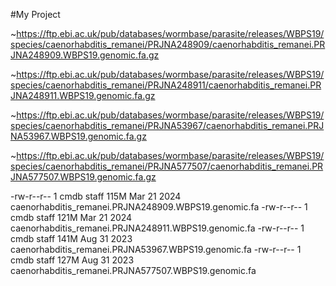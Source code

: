 #My Project

~https://ftp.ebi.ac.uk/pub/databases/wormbase/parasite/releases/WBPS19/species/caenorhabditis_remanei/PRJNA248909/caenorhabditis_remanei.PRJNA248909.WBPS19.genomic.fa.gz

~https://ftp.ebi.ac.uk/pub/databases/wormbase/parasite/releases/WBPS19/species/caenorhabditis_remanei/PRJNA248911/caenorhabditis_remanei.PRJNA248911.WBPS19.genomic.fa.gz

~https://ftp.ebi.ac.uk/pub/databases/wormbase/parasite/releases/WBPS19/species/caenorhabditis_remanei/PRJNA53967/caenorhabditis_remanei.PRJNA53967.WBPS19.genomic.fa.gz

~https://ftp.ebi.ac.uk/pub/databases/wormbase/parasite/releases/WBPS19/species/caenorhabditis_remanei/PRJNA577507/caenorhabditis_remanei.PRJNA577507.WBPS19.genomic.fa.gz



-rw-r--r--  1 cmdb  staff   115M Mar 21  2024 caenorhabditis_remanei.PRJNA248909.WBPS19.genomic.fa
-rw-r--r--  1 cmdb  staff   121M Mar 21  2024 caenorhabditis_remanei.PRJNA248911.WBPS19.genomic.fa
-rw-r--r--  1 cmdb  staff   141M Aug 31  2023 caenorhabditis_remanei.PRJNA53967.WBPS19.genomic.fa
-rw-r--r--  1 cmdb  staff   127M Aug 31  2023 caenorhabditis_remanei.PRJNA577507.WBPS19.genomic.fa





